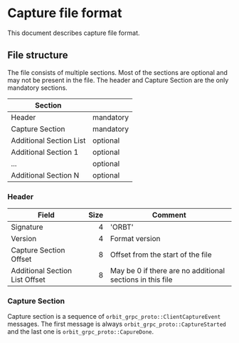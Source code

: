 # Capture file format
This document describes capture file format.

## File structure

The file consists of multiple sections. Most of the sections are optional and
may not be present in the file. The header and Capture Section are the only mandatory sections.

| Section                 |           |
|-------------------------|-----------|
| Header                  | mandatory | 
| Capture Section         | mandatory |
| Additional Section List | optional  |
| Additional Section 1    | optional  |
| ...                     | optional  |
| Additional Section N    | optional  |

### Header

| Field                          | Size | Comment                                                   |
|--------------------------------|-----:|-----------------------------------------------------------|
| Signature                      | 4    | 'ORBT'                                                    |
| Version                        | 4    | Format version                                            | 
| Capture Section Offset         | 8    | Offset from the start of the file                         |
| Additional Section List Offset | 8    | May be 0 if there are no additional sections in this file |

### Capture Section
Capture section is a sequence of `orbit_grpc_proto::ClientCaptureEvent` messages. The first message is
always `orbit_grpc_proto::CaptureStarted` and the last one is `orbit_grpc_proto::CapureDone`.


